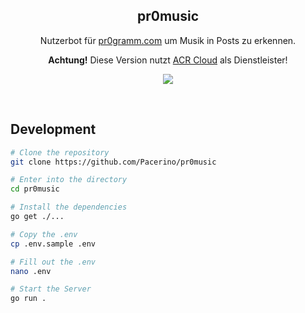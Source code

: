<h2 align="center">pr0music</h2>
<p align="center">Nutzerbot für <a href="https://pr0gramm.com">pr0gramm.com</a> um Musik in Posts zu erkennen.</p>
<p align="center"><b>Achtung!</b> Diese Version nutzt <u>ACR Cloud</u> als Dienstleister!</p>

<!-- Tags - 1 -->
<p align="center">
    <a href="https://ci.s-c.systems/Pacerino/pr0music">
        <img src="https://ci.s-c.systems/api/badges/Pacerino/pr0music/status.svg?ref=refs/heads/acr_cloud" />
    </a>
</p>

<br />

## Development 

```bash
# Clone the repository 
git clone https://github.com/Pacerino/pr0music

# Enter into the directory
cd pr0music

# Install the dependencies
go get ./...

# Copy the .env
cp .env.sample .env

# Fill out the .env
nano .env

# Start the Server
go run .
```
